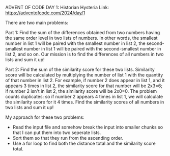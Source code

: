 ADVENT OF CODE DAY 1: Historian Hysteria
Link: https://adventofcode.com/2024/day/1

There are two main problems:

Part 1: Find the sum of the differences obtained from two numbers having the same order level in two lists of numbers. 
In other words, the smallest number in list 1 will be paired with the smallest number in list 2, the second-smallest number in list 1 will be paired with the second-smallest number in list 2, and so on. Our mission is to find the differences of all numbers in two lists and sum it up!   

Part 2: Find the sum of the similarity score for these two lists. Similarity score will be calculated by multiplying the number of list 1 with the quantity of that number in list 2. 
For example, if number 2 does appear in list 1, and it appears 3 times in list 2, the similarity score for that number will be 2x3=6; if number 2 isn't in list 2, the similarity score will be 2x0=0. The problem counts duplicates: so if number 2 appears 4 times in list 1, we will calculate the similarity score for it 4 times. Find the similarity scores of all numbers in two lists and sum it up! 


My approach for these two problems:
- Read the input file and somehow break the input into smaller chunks so that I can put them into two seperate lists.
- Sort them so that they run from the ascending order.
- Use a for loop to find both the distance total and the similarity score total.  
